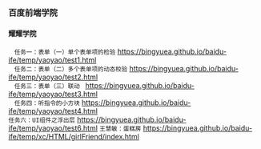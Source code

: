 ### 百度前端学院
#### 耀耀学院
    `任务一：表单（一）单个表单项的检验` https://bingyuea.github.io/baidu-ife/temp/yaoyao/test1.html  
     `任务二：表单（二）多个表单项的动态校验` https://bingyuea.github.io/baidu-ife/temp/yaoyao/test2.html   
       `任务三：表单（三）联动
` https://bingyuea.github.io/baidu-ife/temp/yaoyao/test3.html  
    `任务四：听指令的小方块` https://bingyuea.github.io/baidu-ife/temp/yaoyao/test4.html  
   `任务六：UI组件之浮出层` https://bingyuea.github.io/baidu-ife/temp/yaoyao/test6.html
      `王慧敏：蛋糕房` https://bingyuea.github.io/baidu-ife/temp/xc/HTML/girlFriend/index.html



 